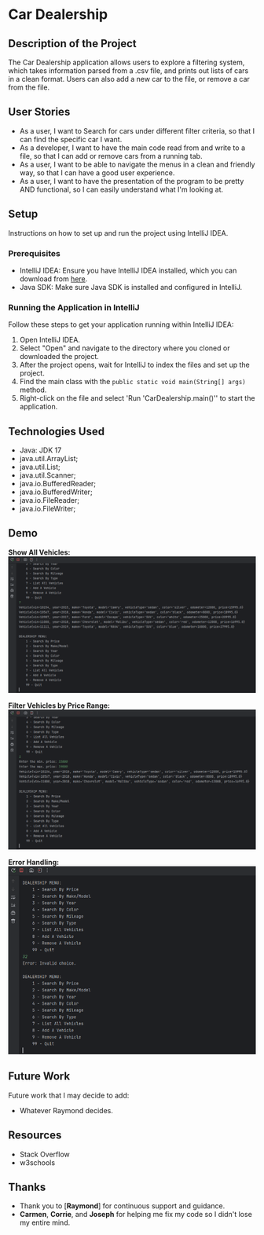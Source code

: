 # Car Dealership

## Description of the Project

The Car Dealership application allows users to explore a filtering system, which takes information parsed from a .csv file, and prints out lists of cars in a clean format. Users can also add a new car to the file, or remove a car from the file.

## User Stories

- As a user, I want to Search for cars under different filter criteria, so that I can find the specific car I want.
- As a developer, I want to have the main code read from and write to a file, so that I can add or remove cars from a running tab.
- As a user, I want to be able to navigate the menus in a clean and friendly way, so that I can have a good user experience.
- As a user, I want to have the presentation of the program to be pretty AND functional, so I can easily understand what I'm looking at.

## Setup

Instructions on how to set up and run the project using IntelliJ IDEA.

### Prerequisites

- IntelliJ IDEA: Ensure you have IntelliJ IDEA installed, which you can download from [here](https://www.jetbrains.com/idea/download/).
- Java SDK: Make sure Java SDK is installed and configured in IntelliJ.

### Running the Application in IntelliJ

Follow these steps to get your application running within IntelliJ IDEA:

1. Open IntelliJ IDEA.
2. Select "Open" and navigate to the directory where you cloned or downloaded the project.
3. After the project opens, wait for IntelliJ to index the files and set up the project.
4. Find the main class with the `public static void main(String[] args)` method.
5. Right-click on the file and select 'Run 'CarDealership.main()'' to start the application.

## Technologies Used

- Java: JDK 17
- java.util.ArrayList;
- java.util.List;
- java.util.Scanner;
- java.io.BufferedReader;
- java.io.BufferedWriter;
- java.io.FileReader;
- java.io.FileWriter;

## Demo

**Show All Vehicles:**
![Show All Vehicles](imgs/ShowAllVehicles.PNG)

**Filter Vehicles by Price Range:**
![Filter By Price](imgs/ShowVehiclesByPrice.PNG)

**Error Handling:**
![Error Handling](imgs/ErrorHandling.PNG)

## Future Work

Future work that I may decide to add:

- Whatever Raymond decides.

## Resources

- Stack Overflow
- w3schools

## Thanks

- Thank you to [**Raymond**] for continuous support and guidance.
- **Carmen**, **Corrie**, and **Joseph** for helping me fix my code so I didn't lose my entire mind.